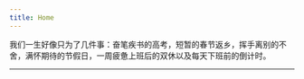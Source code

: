 ```yaml
---
title: Home
---
```


我们一生好像只为了几件事：奋笔疾书的高考，短暂的春节返乡，挥手离别的不舍，满怀期待的节假日，一周疲惫上班后的双休以及每天下班前的倒计时。

---
<!-- INSERT_latest-posts_HERE -->

<!-- INSERT_MEMO_HERE -->

